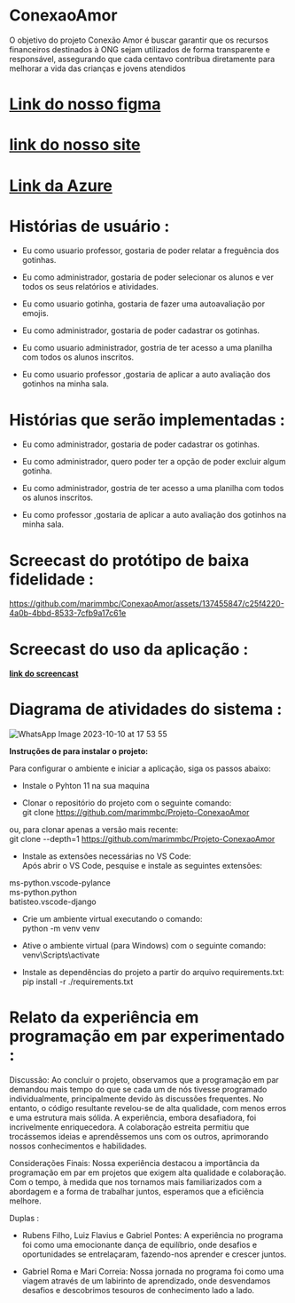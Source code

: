 # ConexaoAmor
O objetivo do projeto Conexão Amor é buscar garantir que os recursos financeiros destinados à ONG sejam utilizados de forma transparente e responsável, assegurando que cada centavo contribua diretamente para melhorar a vida das crianças e jovens atendidos

# [**Link do nosso figma**](https://www.figma.com/file/fbAR53lQXr4R9CuxluJzaL/Conex%C3%A3o-Amor?type=design&node-id=27%3A2&mode=design&t=pGFmNzrnC3WqM2iN-1)

# [**link do nosso site**]( https://sites.google.com/d/1Pf6pIF0atpqDlYzBQ04sX6xtU55tSJTr/p/1mC4Bqec337k5lh6HlCIpFvn3Sd-2scxr/edit)

# [**Link da Azure**](https://conexaoamor.azurewebsites.net/)

# Histórias de usuário :

- Eu como usuario professor, gostaria de poder relatar a freguência dos gotinhas.

- Eu como administrador, gostaria de poder selecionar os alunos e ver todos os seus relatórios e atividades.

- Eu como usuario gotinha, gostaria de fazer uma autoavaliação por emojis.

- Eu como administrador, gostaria de poder cadastrar os gotinhas.

- Eu como usuario administrador, gostria de ter acesso a uma planilha com todos os alunos inscritos.

- Eu como usuario professor ,gostaria de aplicar a auto avaliação dos gotinhos na minha sala.

# Histórias que serão implementadas :

- Eu como administrador, gostaria de poder cadastrar os gotinhas.

- Eu como administrador, quero poder ter a opção de poder excluir algum gotinha.

- Eu como administrador, gostria de ter acesso a uma planilha com todos os alunos inscritos.

- Eu como professor ,gostaria de aplicar a auto avaliação dos gotinhos na minha sala. 

# Screecast do protótipo de baixa fidelidade : 

https://github.com/marimmbc/ConexaoAmor/assets/137455847/c25f4220-4a0b-4bbd-8533-7cfb9a17c61e

# Screecast do uso da aplicação : <br/>
[**link do screencast**]( https://drive.google.com/file/d/1CwXIQ8sXfZe65JT-h3E8X9ZTJ8Ghb0ag/view?usp=sharing) <br/>

# Diagrama de atividades do sistema :

![WhatsApp Image 2023-10-10 at 17 53 55](https://github.com/marimmbc/ConexaoAmor/assets/137455847/fa3daa97-48df-435a-96ba-e204d065c7fc)


**Instruções de para instalar o projeto:**

Para configurar o ambiente e iniciar a aplicação, siga os passos abaixo:<br/>

- Instale o Pyhton 11 na sua maquina<br/>

- Clonar o repositório do projeto com o seguinte comando:<br/>
git clone https://github.com/marimmbc/Projeto-ConexaoAmor

ou, para clonar apenas a versão mais recente:<br/>
git clone --depth=1 https://github.com/marimmbc/Projeto-ConexaoAmor

- Instale as extensões necessárias no VS Code:<br/>
Após abrir o VS Code, pesquise e instale as seguintes extensões:<br/>

ms-python.vscode-pylance<br/>
ms-python.python<br/>
batisteo.vscode-django<br/>

- Crie um ambiente virtual executando o comando:<br/>
python -m venv venv

- Ative o ambiente virtual (para Windows) com o seguinte comando:<br/>
venv\Scripts\activate

- Instale as dependências do projeto a partir do arquivo requirements.txt:<br/>
pip install -r ./requirements.txt

# Relato da experiência em programação em par experimentado :

Discussão: Ao concluir o projeto, observamos que a programação em par demandou mais tempo do que se cada um de nós tivesse programado individualmente, principalmente devido às discussões frequentes. No entanto, o código resultante revelou-se de alta qualidade, com menos erros e uma estrutura mais sólida. A experiência, embora desafiadora, foi incrivelmente enriquecedora. A colaboração estreita permitiu que trocássemos ideias e aprendêssemos uns com os outros, aprimorando nossos conhecimentos e habilidades.

Considerações Finais: Nossa experiência destacou a importância da programação em par em projetos que exigem alta qualidade e colaboração. Com o tempo, à medida que nos tornamos mais familiarizados com a abordagem e a forma de trabalhar juntos, esperamos que a eficiência melhore. 

Duplas :

- Rubens Filho, Luiz Flavius e Gabriel Pontes: A experiência no programa foi como uma emocionante dança de equilíbrio, onde desafios e oportunidades se entrelaçaram, fazendo-nos aprender e crescer juntos.
  
- Gabriel Roma e Mari Correia: Nossa jornada no programa foi como uma viagem através de um labirinto de aprendizado, onde desvendamos desafios e descobrimos tesouros de conhecimento lado a lado.
